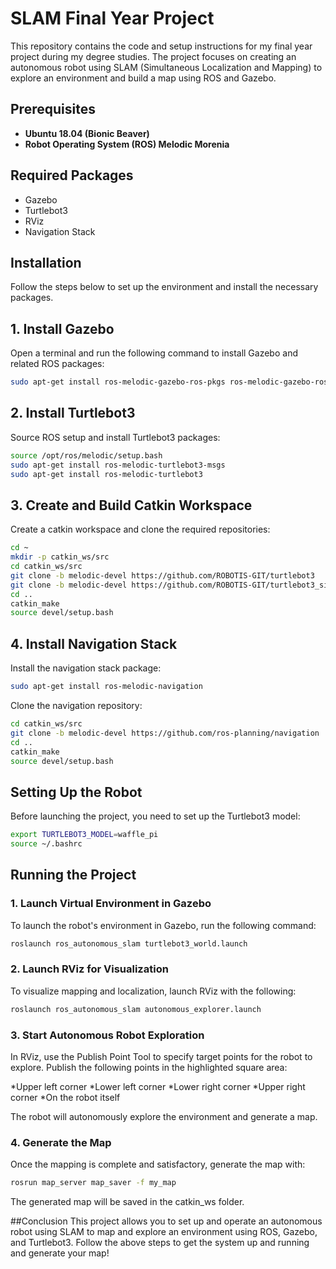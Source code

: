 # SLAM Final Year Project
This repository contains the code and setup instructions for my final year project during my degree studies. The project focuses on creating an autonomous robot using SLAM (Simultaneous Localization and Mapping) to explore an environment and build a map using ROS and Gazebo.

## Prerequisites
- **Ubuntu 18.04 (Bionic Beaver)**
- **Robot Operating System (ROS) Melodic Morenia**

## Required Packages
- Gazebo
- Turtlebot3
- RViz
- Navigation Stack

## Installation
Follow the steps below to set up the environment and install the necessary packages.

## 1. Install Gazebo
Open a terminal and run the following command to install Gazebo and related ROS packages:

```bash
sudo apt-get install ros-melodic-gazebo-ros-pkgs ros-melodic-gazebo-ros-control
```

## 2. Install Turtlebot3
Source ROS setup and install Turtlebot3 packages:

```bash
source /opt/ros/melodic/setup.bash
sudo apt-get install ros-melodic-turtlebot3-msgs
sudo apt-get install ros-melodic-turtlebot3
```

## 3. Create and Build Catkin Workspace
Create a catkin workspace and clone the required repositories:

```bash
cd ~
mkdir -p catkin_ws/src
cd catkin_ws/src
git clone -b melodic-devel https://github.com/ROBOTIS-GIT/turtlebot3
git clone -b melodic-devel https://github.com/ROBOTIS-GIT/turtlebot3_simulations
cd ..
catkin_make
source devel/setup.bash
```

## 4. Install Navigation Stack
Install the navigation stack package:

```bash
sudo apt-get install ros-melodic-navigation
```
Clone the navigation repository:

```bash
cd catkin_ws/src
git clone -b melodic-devel https://github.com/ros-planning/navigation
cd ..
catkin_make
source devel/setup.bash
```
## Setting Up the Robot
Before launching the project, you need to set up the Turtlebot3 model:

```bash
export TURTLEBOT3_MODEL=waffle_pi
source ~/.bashrc
```
## Running the Project
### 1. Launch Virtual Environment in Gazebo
To launch the robot's environment in Gazebo, run the following command:

```bash
roslaunch ros_autonomous_slam turtlebot3_world.launch
```
### 2. Launch RViz for Visualization
To visualize mapping and localization, launch RViz with the following:

```bash
roslaunch ros_autonomous_slam autonomous_explorer.launch
```
### 3. Start Autonomous Robot Exploration
In RViz, use the Publish Point Tool to specify target points for the robot to explore. Publish the following points in the highlighted square area:

*Upper left corner
*Lower left corner
*Lower right corner
*Upper right corner
*On the robot itself

The robot will autonomously explore the environment and generate a map.

### 4. Generate the Map
Once the mapping is complete and satisfactory, generate the map with:

```bash
rosrun map_server map_saver -f my_map
```
The generated map will be saved in the catkin_ws folder.

##Conclusion
This project allows you to set up and operate an autonomous robot using SLAM to map and explore an environment using ROS, Gazebo, and Turtlebot3. Follow the above steps to get the system up and running and generate your map!

